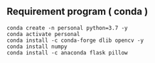 ## Requirement program ( conda )

```
conda create -n personal python=3.7 -y
conda activate personal
conda install -c conda-forge dlib opencv -y
conda install numpy
conda install -c anaconda flask pillow
```